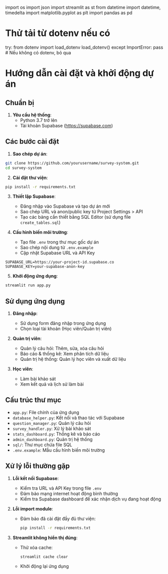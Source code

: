 import os
import json
import streamlit as st
from datetime import datetime, timedelta
import matplotlib.pyplot as plt
import pandas as pd

# Thử tải từ dotenv nếu có
try:
    from dotenv import load_dotenv
    load_dotenv()
except ImportError:
    pass  # Nếu không có dotenv, bỏ qua

# Hướng dẫn cài đặt và khởi động dự án

## Chuẩn bị

1. **Yêu cầu hệ thống**:
   - Python 3.7 trở lên
   - Tài khoản Supabase (https://supabase.com)

## Các bước cài đặt

1. **Sao chép dự án**:
```bash
git clone https://github.com/yourusername/survey-system.git
cd survey-system
```

2. **Cài đặt thư viện**:
```bash
pip install -r requirements.txt
```

3. **Thiết lập Supabase**:
   - Đăng nhập vào Supabase và tạo dự án mới
   - Sao chép URL và anon/public key từ Project Settings > API
   - Tạo các bảng cần thiết bằng SQL Editor (sử dụng file `create_tables.sql`)

4. **Cấu hình biến môi trường**:
   - Tạo file `.env` trong thư mục gốc dự án
   - Sao chép nội dung từ `.env.example`
   - Cập nhật Supabase URL và API Key

```
SUPABASE_URL=https://your-project-id.supabase.co
SUPABASE_KEY=your-supabase-anon-key
```

5. **Khởi động ứng dụng**:
```bash
streamlit run app.py
```

## Sử dụng ứng dụng

1. **Đăng nhập**:
   - Sử dụng form đăng nhập trong ứng dụng
   - Chọn loại tài khoản (Học viên/Quản trị viên)

2. **Quản trị viên**:
   - Quản lý câu hỏi: Thêm, sửa, xóa câu hỏi
   - Báo cáo & thống kê: Xem phân tích dữ liệu
   - Quản trị hệ thống: Quản lý học viên và xuất dữ liệu

3. **Học viên**:
   - Làm bài khảo sát
   - Xem kết quả và lịch sử làm bài

## Cấu trúc thư mục

- `app.py`: File chính của ứng dụng
- `database_helper.py`: Kết nối và thao tác với Supabase
- `question_manager.py`: Quản lý câu hỏi
- `survey_handler.py`: Xử lý bài khảo sát
- `stats_dashboard.py`: Thống kê và báo cáo
- `admin_dashboard.py`: Quản trị hệ thống
- `sql/`: Thư mục chứa file SQL
- `.env.example`: Mẫu cấu hình biến môi trường

## Xử lý lỗi thường gặp

1. **Lỗi kết nối Supabase**:
   - Kiểm tra URL và API Key trong file `.env`
   - Đảm bảo mạng internet hoạt động bình thường
   - Kiểm tra Supabase dashboard để xác nhận dịch vụ đang hoạt động

2. **Lỗi import module**:
   - Đảm bảo đã cài đặt đầy đủ thư viện:
     ```bash
     pip install -r requirements.txt
     ```

3. **Streamlit không hiển thị đúng**:
   - Thử xóa cache:
     ```bash
     streamlit cache clear
     ```
   - Khởi động lại ứng dụng